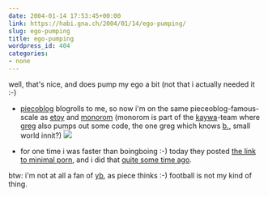 ```yaml
---
date: 2004-01-14 17:53:45+00:00
link: https://habi.gna.ch/2004/01/14/ego-pumping/
slug: ego-pumping
title: ego-pumping
wordpress_id: 404
categories:
- none
---
```


well, that's nice, and does pump my ego a bit (not that i actually needed it :-)
- [piecoblog](https://pieceoplastic.com/) blogrolls to me, so now i'm on the same pieceoblog-famous-scale as [etoy](http://feed.etoy.com/) and [monorom](http://monorom.to/moblog/) (monorom is part of the [kaywa](http://www.kaywa.com/)-team where [greg](http://greg.abstrakt.ch/) also pumps out some code, the one greg which knows [b.](http://www.bernhardseefeld.ch/), small world innit?)
![](https://habi.gna.ch/blog/images/pieceoblog.jpg)

- for one time i was faster than boingboing :-) today they posted [the link to minimal porn](https://boingboing.net/2004_01_01_archive.html#107409776735545955), and i did that [quite some time ago](https://habi.gna.ch/blog/archives/000098.html).

btw: i'm not at all a fan of [yb](https://habi.gna.ch/blog/archives/000098.html), as piece thinks :-) football is not my kind of thing.
